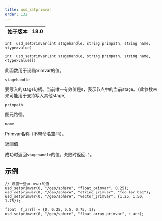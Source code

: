 ```yaml
---
title: usd_setprimvar
order: 132
---
```

| 始于版本 | 18.0 |
| --- | --- |

`int  usd_setprimvar(int stagehandle, string primpath, string name, <type>value)`

`int  usd_setprimvar(int stagehandle, string primpath, string name, <type>value[])`

此函数用于设置primvar的值。

`stagehandle`

要写入的stage句柄。当前唯一有效值是`0`，表示节点中的当前stage。（此参数未来可能用于支持写入其他stage）

`primpath`

图元路径。

`name`

Primvar名称（不带命名空间）。

返回值

成功时返回`stagehandle`的值，失败时返回`-1`。

## 示例

```vex
// 设置一些primvar的值
usd_setprimvar(0, "/geo/sphere", "float_primvar", 0.25);
usd_setprimvar(0, "/geo/sphere", "string_primvar", "foo bar baz");
usd_setprimvar(0, "/geo/sphere", "vector_primvar", {1.25, 1.50, 1.75});

float  f_arr[] = {0, 0.25, 0.5, 0.75, 1};
usd_setprimvar(0, "/geo/sphere", "float_array_primvar", f_arr);

```
